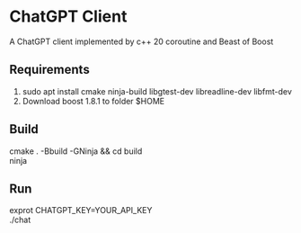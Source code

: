 # ChatGPT Client
A ChatGPT client implemented by c++ 20 coroutine and Beast of Boost

## Requirements
1. sudo apt install cmake ninja-build libgtest-dev libreadline-dev libfmt-dev
2. Download boost 1.8.1 to folder $HOME 

## Build
cmake . -Bbuild -GNinja && cd build  
ninja

## Run
exprot CHATGPT_KEY=YOUR_API_KEY  
./chat
